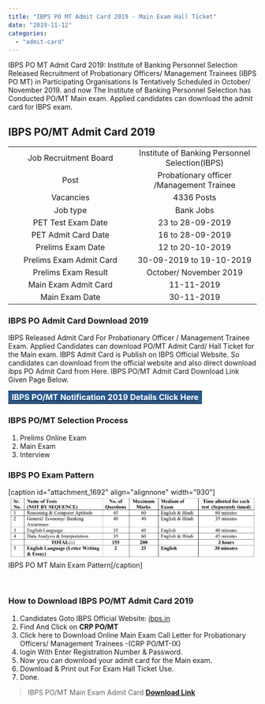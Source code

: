```yaml
---
title: "IBPS PO MT Admit Card 2019 - Main Exam Hall Ticket"
date: "2019-11-12"
categories: 
  - "admit-card"
---
```


IBPS PO MT Admit Card 2019: Institute of Banking Personnel Selection Released Recruitment of Probationary Officers/ Management Trainees (IBPS PO MT) in Participating Organisations Is Tentatively Scheduled in October/ November 2019. and now The Institute of Banking Personnel Selection has Conducted PO/MT Main exam. Applied candidates can download the admit card for IBPS exam.

## IBPS PO/MT Admit Card 2019

<table style="border-collapse: collapse; width: 100%;"><tbody><tr><td style="width: 50%; text-align: center;"><span style="font-size: 12pt;">Job Recruitment Board</span></td><td style="width: 50%; text-align: center;"><span style="font-size: 12pt;">Institute of Banking Personnel Selection(IBPS)</span></td></tr><tr><td style="width: 50%; text-align: center;"><span style="font-size: 12pt;">Post</span></td><td style="width: 50%; text-align: center;"><span style="font-size: 12pt;">Probationary officer /Management Trainee</span></td></tr><tr><td style="width: 50%; text-align: center;"><span style="font-size: 12pt;">Vacancies</span></td><td style="width: 50%; text-align: center;"><span style="font-size: 12pt;">4336 Posts</span></td></tr><tr><td style="width: 50%; text-align: center;"><span style="font-size: 12pt;">Job type</span></td><td style="width: 50%; text-align: center;"><span style="font-size: 12pt;">Bank Jobs</span></td></tr><tr><td style="width: 50%; text-align: center;"><span style="font-size: 12pt;">PET Test Exam Date</span></td><td style="width: 50%; text-align: center;"><span style="font-size: 12pt;">23 to 28-09-2019</span></td></tr><tr><td style="width: 50%; text-align: center;"><span style="font-size: 12pt;">PET Admit Card Date</span></td><td style="width: 50%; text-align: center;"><span style="font-size: 12pt;">16 to 28-09-2019</span></td></tr><tr><td style="width: 50%; text-align: center;"><span style="font-size: 12pt;">Prelims Exam Date</span></td><td style="width: 50%; text-align: center;"><span style="font-size: 12pt;">12 to 20-10-2019</span></td></tr><tr><td style="width: 50%; text-align: center;"><span style="font-size: 12pt;">Prelims Exam Admit Card</span></td><td style="width: 50%; text-align: center;"><span style="font-size: 12pt;">30-09-2019 to 19-10-2019</span></td></tr><tr><td style="width: 50%; text-align: center;"><span style="font-size: 12pt;">Prelims Exam Result</span></td><td style="width: 50%; text-align: center;"><span style="font-size: 12pt;">October/ November 2019</span></td></tr><tr><td style="width: 50%; text-align: center;"><span style="font-size: 12pt;">Main Exam Admit Card</span></td><td style="width: 50%; text-align: center;"><span style="font-size: 12pt;">11-11-2019</span></td></tr><tr><td style="width: 50%; text-align: center;"><span style="font-size: 12pt;">Main Exam Date</span></td><td style="width: 50%; text-align: center;"><span style="font-size: 12pt;">30-11-2019</span></td></tr></tbody></table>

### IBPS PO Admit Card Download 2019

IBPS Released Admit Card For Probationary Officer / Management Trainee Exam. Applied Candidates can download PO/MT Admit Card/ Hall Ticket for the Main exam. IBPS Admit Card is Publish on IBPS Official Website. So candidates can download from the official website and also direct download ibps PO Admit Card from Here. IBPS PO/MT Admit Card Download Link Given Page Below.

<table style="border-collapse: collapse; width: 100%;"><tbody><tr><td style="width: 100%; background-color: #2a5a8e; text-align: center;"><strong><a href="https://freegovtjobalert.in/ibps-crp-po-mt-ix-vacancies/" target="_blank" rel="noopener noreferrer"><span style="color: #ffffff; font-size: 12pt;">IBPS PO/MT Notification 2019 Details Click Here</span></a></strong></td></tr></tbody></table>

### IBPS PO/MT Selection Process

1. Prelims Online Exam
2. Main Exam
3. Interview

### IBPS PO Exam Pattern

\[caption id="attachment\_1692" align="alignnone" width="930"\]![ibps po mt admit card](images/IBPS-PO-MT-Main-Exam-Pattern.jpg) IBPS PO MT Main Exam Pattern\[/caption\]

 

### How to Download IBPS PO/MT Admit Card 2019

1. Candidates Goto IBPS Official Website: [ibps.in](http://ibps.in)
2. Find And Click on **CRP PO/MT**
3. Click here to Download Online Main Exam Call Letter for Probationary Officers/ Management Trainees -(CRP PO/MT-IX)
4. login With Enter Registration Number & Password.
5. Now you can download your admit card for the Main exam.
6. Download & Print out For Exam Hall Ticket Use.
7. Done.

> IBPS PO/MT Main Exam Admit Card [**Download Link**](https://ibpsonline.ibps.in/crppot9jul19/clomea_nov19/login.php?appid=d78fccf6b4ee3c3b22c264da45201082)
